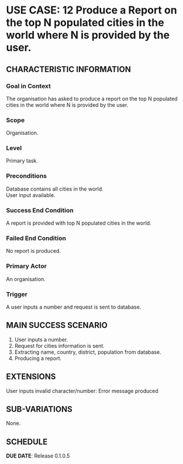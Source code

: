 # USE CASE: 12 Produce a Report on the top N populated cities in the world where N is provided by the user.

## CHARACTERISTIC INFORMATION

### Goal in Context

The organisation has asked to produce a report on the top N populated cities in the world where N is provided by the user.

### Scope

Organisation.

### Level

Primary task.

### Preconditions

Database contains all cities in the world.  
User input available.

### Success End Condition

A report is provided with top N populated cities in the world.

### Failed End Condition

No report is produced.

### Primary Actor

An organisation.

### Trigger

A user inputs a number and request is sent to database.

## MAIN SUCCESS SCENARIO

1. User inputs a number.
2. Request for cities information is sent.
3. Extracting name, country, district, population from database.
4. Producing a report.

## EXTENSIONS

User inputs invalid character/number: Error message produced

## SUB-VARIATIONS

None.

## SCHEDULE

**DUE DATE**: Release 0.1.0.5